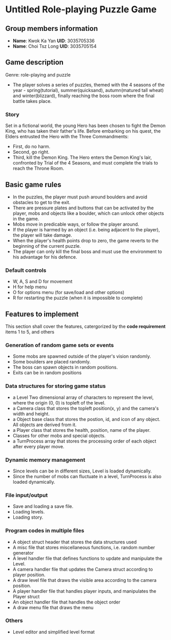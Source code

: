 # Untitled Role-playing Puzzle Game

## Group members information
- **Name**: Kwok Ka Yan    **UID**: 3035705336
- **Name**: Choi Tsz Long  **UID**: 3035705154

## Game description
Genre: role-playing and puzzle 
- The player solves a series of puzzles, themed with the 4 seasons of the year - spring(tutorial), summer(quicksand), autumn(matured tall wheat) and winter(blizzard), finally reaching the boss room where the final battle takes place. 
### Story
Set in a fictional world, the young Hero has been chosen to fight the Demon King, who has taken their father's life. Before embarking on his quest, the Elders entrusted the Hero with the Three Commandments:
- First, do no harm.
- Second, go right.
- Third, kill the Demon King.
The Hero enters the Demon King's lair, confronted by Trial of the 4 Seasons, and must complete the trials to reach the Throne Room.
## Basic game rules
- In the puzzles, the player must push around boulders and avoid obstacles to get to the exit. 
- There are pressure plates and buttons that can be activated by the player, mobs and objects like a boulder, which can unlock other objects in the game.
- Mobs move in predicable ways, or follow the player around.
- If the player is harmed by an object (i.e. being adjacent to the player), the player will take damage. 
- When the player's health points drop to zero, the game reverts to the beginning of the current puzzle. 
- The player can only kill the final boss and must use the environment to his advantage for his defence.
### Default controls
- W, A, S and D for movement
- H for help menu
- O for options menu (for save/load and other options)
- R for restarting the puzzle (when it is impossible to complete)
## Features to implement
This section shall cover the features, catergorized by the **code requirement** items 1 to 5, and others
### Generation of random game sets or events
- Some mobs are spawned outside of the player's vision randomly.
- Some boulders are placed randomly.
- The boss can spawn objects in random positions.
- Exits can be in random positions
### Data structures for storing game status
- a Level Two dimensional array of characters to represent the level, where the origin (0, 0) is topleft of the level.
- a Camera class that stores the topleft position(x, y) and the camera's width and height.
- a Object base class that stores the postion, id, and icon of any object. All objects are derived from it.
- a Player class that stores the health, position, name of the player.
- Classes for other mobs and special objects.
- a TurnProcess array that stores the processing order of each object after every player move.
### Dynamic memory management
- Since levels can be in different sizes, Level is loaded dynamically.
- Since the number of mobs can fluctuate in a level, TurnProcess is also loaded dynamically.
### File input/output
- Save and loading a save file.
- Loading levels.
- Loading story.
### Program codes in multiple files
- A object struct header that stores the data structures used
- A misc file that stores miscellaneous functions, i.e. random number generator 
- A level handler file that defines functions to update and manipulate the Level.
- A camera handler file that updates the Camera struct according to player position.
- A draw level file that draws the visible area according to the camera position.
- A player handler file that handles player inputs, and manipulates the Player struct
- An object handler file that handles the object order
- A draw menu file that draws the menu
### Others
- Level editor and simplified level format 